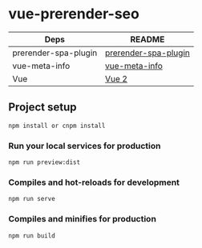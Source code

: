 # vue-prerender-seo

| Deps | README |
| ------ | ------ |
| prerender-spa-plugin | [prerender-spa-plugin][psp] |
| vue-meta-info | [vue-meta-info][vmi] |
| Vue | [Vue 2][vue] |

[psp]: <https://github.com/chrisvfritz/prerender-spa-plugin>
[vmi]: <https://www.npmjs.com/package/vue-meta-info>
[vue]: <https://vuejs.org/>

## Project setup
```
npm install or cnpm install
```

### Run your local services for production
```
npm run preview:dist
```

### Compiles and hot-reloads for development
```
npm run serve
```

### Compiles and minifies for production
```
npm run build
```


